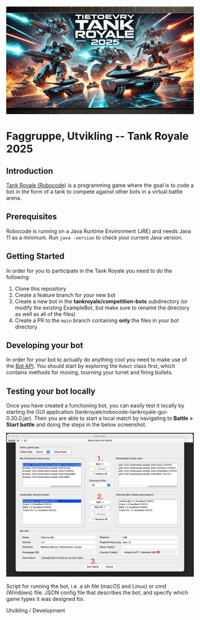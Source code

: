 ![Tietoevry Tank Royale 2025!!](./images/087C215C-0F8B-4C1F-86E7-E3FAE3F3333B.JPEG)

# Faggruppe, Utvikling -- Tank Royale 2025 

## Introduction

[Tank Royale (Robocode)](https://robocode-dev.github.io/tank-royale/articles/intro.html) is a programming game where the goal is to code a bot in the form of a tank to compete against other bots in a virtual battle arena.

## Prerequisites

Robocode is running on a Java Runtime Environment (JRE) and needs Java 11 as a minimum. Run `java -version` to check your current Java version.

## Getting Started

In order for you to participate in the Tank Royale you need to do the following:

1. Clone this repository
2. Create a feature branch for your new bot
3. Create a new bot in the **tankroyale/competition-bots** subdirectory (or modify the existing ExampleBot, but make sure to rename the directory as well as all of the files)
4. Create a PR to the `main` branch containing __only__ the files in your bot directory

## Developing your bot

In order for your bot to actually do anything cool you need to make use of the [Bot API](https://robocode.sourceforge.io/docs/robocode/). You should start by exploring the `Robot` class first, which contains methods for moving, tourning your turret and firing bullets.


## Testing your bot locally

Once you have created a functioning bot, you can easily test it locally by starting the GUI application (tankroyale/robocode-tankroyale-gui-0.30.0.jar). Then you are able to start a local match by navigating to **Battle > Start battle** and doing the steps in the below screenshot.

![Testing your bot locally](images/running-locally.png)

Script for running the bot, i.e. a sh file (macOS and Linux) or cmd (Windows) file.
JSON config file that describes the bot, and specify which game types it was designed for.

Utvikling / Development
